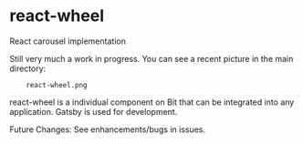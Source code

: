 # react-wheel
React carousel implementation

Still very much a work in progress. You can see a recent picture in the main directory:

        react-wheel.png

react-wheel is a individual component on Bit that can be integrated into any application.
Gatsby is used for development.

Future Changes: See enhancements/bugs in issues.
